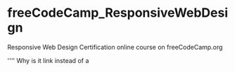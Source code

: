 # freeCodeCamp_ResponsiveWebDesign
Responsive Web Design Certification online course on freeCodeCamp.org

''<link href="styles.css" rel="stylesheet">''
Why is it link instead of a
